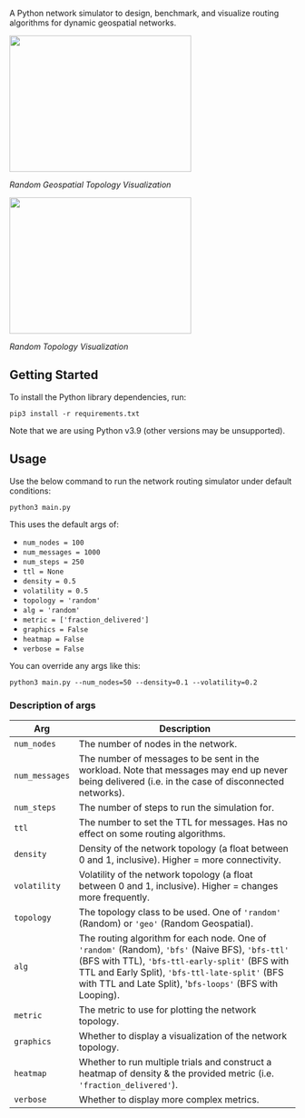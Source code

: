 A Python network simulator to design, benchmark, and visualize routing algorithms for dynamic geospatial networks.

<img src="https://user-images.githubusercontent.com/26047273/171828206-20ec5a01-0bc1-4352-867a-b6ea3c7ea8bc.gif" width="320" height="240" />

*Random Geospatial Topology Visualization*

<img src="https://user-images.githubusercontent.com/26047273/171829529-28e7b5af-034a-4f91-8af9-df20ae9d0d5d.gif" width="320" height="240" />

*Random Topology Visualization*

## Getting Started
To install the Python library dependencies, run:
```
pip3 install -r requirements.txt
```
Note that we are using Python v3.9 (other versions may be unsupported).

## Usage
Use the below command to run the network routing simulator under default conditions:
```
python3 main.py
```

This uses the default args of:
- `num_nodes = 100`
- `num_messages = 1000`
- `num_steps = 250`
- `ttl = None`
- `density = 0.5`
- `volatility = 0.5`
- `topology = 'random'`
- `alg = 'random'`
- `metric = ['fraction_delivered']`
- `graphics = False`
- `heatmap = False`
- `verbose = False`

You can override any args like this:
```
python3 main.py --num_nodes=50 --density=0.1 --volatility=0.2
```

### Description of args
| Arg      | Description |
| ----------- | ----------- |
| `num_nodes`      | The number of nodes in the network.       |
| `num_messages`   | The number of messages to be sent in the workload. Note that messages may end up never being delivered (i.e. in the case of disconnected networks).        |
| `num_steps`   | The number of steps to run the simulation for.        |
| `ttl`   | The number to set the TTL for messages. Has no effect on some routing algorithms.        |
| `density`   | Density of the network topology (a float between 0 and 1, inclusive). Higher = more connectivity.        |
| `volatility`   | Volatility of the network topology (a float between 0 and 1, inclusive). Higher = changes more frequently.        |
| `topology`   | The topology class to be used. One of `'random'` (Random) or `'geo'` (Random Geospatial).        |
| `alg`   | The routing algorithm for each node. One of `'random'` (Random), `'bfs'` (Naive BFS), `'bfs-ttl'` (BFS with TTL), `'bfs-ttl-early-split'` (BFS with TTL and Early Split), `'bfs-ttl-late-split'` (BFS with TTL and Late Split), '`bfs-loops'` (BFS with Looping).        |
| `metric`   | The metric to use for plotting the network topology.        |
| `graphics`   | Whether to display a visualization of the network topology.        |
| `heatmap`   | Whether to run multiple trials and construct a heatmap of density & the provided metric (i.e. `'fraction_delivered'`).        |
| `verbose`   | Whether to display more complex metrics.        |
